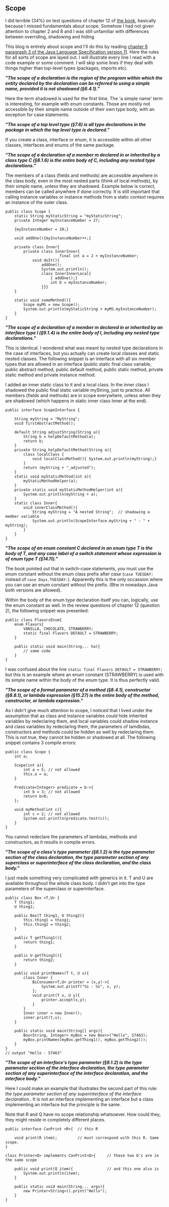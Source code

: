 ## Scope

I did terrible (34%) on test questions of chapter 12 of [the book](https://www.amazon.com/gp/product/B08DF4R2V9/ref=ppx_yo_dt_b_d_asin_title_351_o00?ie=UTF8&psc=1), basically because I missed fundamentals about scope. Somehow I had not given attention to chapter 2 and 8 and I was still unfamiliar with differences between overriding, shadowing and hiding.

This blog is entirely about scope and I'll do this by reading [chapter 6 paragraph 3 of the Java Language Specification version 11](https://docs.oracle.com/javase/specs/jls/se11/html/jls-6.html#jls-6.3). Here the rules for all sorts of scope are layed out. I will illustrate every line I read with a code example or some comment. I will skip some lines if they deal with things higher than top-level types (packages, imports etc).

_**"The scope of a declaration is the region of the program within which the entity declared by the declaration can be referred to using a simple name, provided it is not shadowed (§6.4.1)."**_

Here the term shadowed is used for the first time. The 'a simple name' term is interesting, for example with enum constants. Those are mostly not accessible by their simple name outside of their own type body, with an exception for case statements.

_**"The scope of a top level type (§7.6) is all type declarations in the package in which the top level type is declared."**_

If you create a class, interface or enum, it is accessible within all other classes, interfaces and enums of the same package.

_**"The scope of a declaration of a member m declared in or inherited by a class type C (§8.1.6) is the entire body of C, including any nested type declarations."**_

The members of a class (fields and methods) are accessible anywhere in the class body, even in the most nested parts (think of local methods), by their simple name, unless they are shadowed. Example below is correct, members can be called anywhere if done correctly. It is still important that calling instance variables or instance methods from a static context requires an instance of the outer class.

```
public class Scope {
    static String myStaticString = "myStaticString";
    private Integer myInstanceNumber = 27;

    {myInstanceNumber = 28;}

    void addOne(){myInstanceNumber++;}

    private class Inner{
        private class InnerInner{
                        final int a = 2 + myInstanceNumber;
            void doIt(){
                addOne();
                System.out.println();
                class InnerInnerLocal{
                    { addOne();}
                    int b = myInstanceNumber;
                }}}
    }

    static void someMethod(){
        Scope myMS = new Scope();
        System.out.println(myStaticString + myMS.myInstanceNumber);
    }
}
```

_**"The scope of a declaration of a member m declared in or inherited by an interface type I (§9.1.4) is the entire body of I, including any nested type declarations."**_

This is identical. I wondered what was meant by nested type declarations in the case of interfaces, but you actually can create local classes and static nested classes. The following snippet is an interface with all six member types that are allowed in an interface (public static final class variable, public abstract method, public default method, public static method, private static method and private instance method.

I added an inner static class to it and a local class. In the inner class I shadowed the public final static variable myString, just to practice. All members (fields and methods) are in scope everywhere, unless when they are shadowed (which happens in static inner class Inner at the end).

```
public interface ScopeInterface {

    String myString = "MyString";
    void firstAbstractMethod();

    default String adjustString(String a){
        String b = helpDefaultMethod(a);
        return b;
    }
    private String helpDefaultMethod(String a){
        class localClass {
            void localClassMethod(){ System.out.println(myString);}
        }
        return (myString + "_adjusted");
    }
    static void myStaticMethod(int a){
        myStaticMethodHelper(a);
    }
    private static void myStaticMethodHelper(int a){
        System.out.println(myString + a);
    }
    static class Inner{
        void innerClassMethod(){
            String myString = "A nested String";  // shadowing a member variable
            System.out.println(ScopeInterface.myString + " - " + myString);
        }
    }
}
```

_**"The scope of an enum constant C declared in an enum type T is the body of T, and any case label of a switch statement whose expression is of enum type T (§14.11)."**_

The book pointed out that in switch-case statements, you must use the enum constant without the enum class prefix after _case_ (```case TUESDAY:``` instead of ```case Days.TUESDAY:```). Apparently this is the only occassion where you can use an enum constant without the prefix. (Btw in nowadays Java both versions are allowed).

Within the body of the enum type declaration itself you can, logically, use the enum constant as well. In the review questions of chapter 12 (question 2), the following snippet was presented:

```
public class FlavorsEnum{
    enum Flavors{
        VANILLA, CHOCOLATE, STRAWBERRY;
        static final Flavors DEFAULT = STRAWBERRY;
    }

    public static void main(String... ha){
        // some code
    }
}
```

I was confused about the line ```static final Flavors DEFAULT = STRAWBERRY;``` but this is an example where an enum constant (STRAWBERRY) is used with its simple name within the body of the enum type. It is thus perfectly valid.

_**"The scope of a formal parameter of a method (§8.4.1), constructor (§8.8.1), or lambda expression (§15.27) is the entire body of the method, constructor, or lambda expression."**_

As I didn't give much attention to scope, I noticed that I lived under the assumption that as class and instance variables could hide inherited variables by redeclaring them, and local variables could shadow instance and class variables by redeclaring them, the parameters of lamdbdas, constructors and methods could be hidden as well by redeclaring them. This is not true, they cannot be hidden or shadowed at all. The following snippet contains 3 compile errors: 

```
public class Scope {
    int a;
    
    Scope(int a){
        int a = 5; // not allowed
        this.a = a;
    }

    Predicate<Integer> predicate = b->{
        int b = 3; // not allowed
        return b>0;
    };

    void myMethod(int c){
        int c = 2; // not allowed
        System.out.println(predicate.test(c));
    }
}
```

You cannot redeclare the parameters of lambdas, methods and constructors, as it results in compile errors.

_**"The scope of a class's type parameter (§8.1.2) is the type parameter section of the class declaration, the type parameter section of any superclass or superinterface of the class declaration, and the class body."**_

I just made something very complicated with generics in it. T and U are available throughout the whole class body. I didn't get into the type parameters of the superclass or superinterface.

```
public class Box <T,U> {
    T thing1;
    U thing2;

    public Box(T thing1, U thing2){
        this.thing1 = thing1;
        this.thing2 = thing2;
    }

    public T getThing1(){
        return thing1;
    }

    public U getThing2(){
        return thing2;
    }

    public void printNames(T t, U u){
        class Inner {
            BiConsumer<T,U> printer = (x,y)->{
                System.out.printf("%s - %s", x, y);
            };
            void print(T x, U y){
                printer.accept(x,y);
            }
        }
        Inner inner = new Inner();
        inner.print(t,u);
    }

    public static void main(String[] args){
        Box<String, Integer> myBox = new Box<>("Hello", 57463);
        myBox.printNames(myBox.getThing1(), myBox.getThing2());
    }
}
// output "Hello - 57463"
```

_**"The scope of an interface's type parameter (§9.1.2) is the type parameter section of the interface declaration, the type parameter section of any superinterface of the interface declaration, and the interface body."**_

Here I could make an example that illustrates the second part of this rule: _the type parameter section of any superinterface of the interface declaration._. It is not an interface implementing an interface but a class implementing an interface but the principle is the same.

Note that R and Q have no scope relationship whatsoever. How could they, they might reside in completely different places.

```
public interface CanPrint <R>{  // this R

    void print(R item);         // must correspond with this R. Same scope.
}

class Printer<Q> implements CanPrint<Q>{     // these two Q's are in the same scope

    public void print(Q item){               // and this one also is
        System.out.println(item);
    }

    public static void main(String... args){
        new Printer<String>().print("Hello");
    }
}
```





